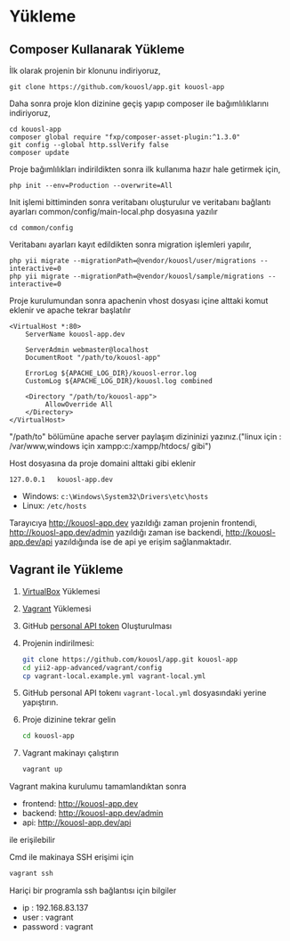 Yükleme
============

## Composer Kullanarak Yükleme

İlk olarak projenin bir klonunu indiriyoruz,
   ```
   git clone https://github.com/kouosl/app.git kouosl-app
   ```
Daha sonra proje klon dizinine geçiş yapıp composer ile bağımlılıklarını indiriyoruz,
   ```
   cd kouosl-app
   composer global require "fxp/composer-asset-plugin:^1.3.0"
   git config --global http.sslVerify false
   composer update
   ```
   
Proje bağımlılıkları indirildikten sonra ilk kullanıma hazır hale getirmek için,

   ```
   php init --env=Production --overwrite=All
   ```
   
Init işlemi bittiminden sonra veritabanı oluşturulur ve veritabanı bağlantı ayarları common/config/main-local.php dosyasına yazılır
   ```
   cd common/config
   ```
Veritabanı ayarları kayıt edildikten sonra migration işlemleri yapılır,

   ```
   php yii migrate --migrationPath=@vendor/kouosl/user/migrations --interactive=0
   php yii migrate --migrationPath=@vendor/kouosl/sample/migrations --interactive=0
   ```
   
Proje kurulumundan sonra apachenin vhost dosyası içine alttaki komut eklenir ve apache tekrar başlatılır
   ```
   <VirtualHost *:80>
       ServerName kouosl-app.dev
       
       ServerAdmin webmaster@localhost
       DocumentRoot "/path/to/kouosl-app"
       
       ErrorLog ${APACHE_LOG_DIR}/kouosl-error.log
       CustomLog ${APACHE_LOG_DIR}/kouosl.log combined	
       
       <Directory "/path/to/kouosl-app">
            AllowOverride All
       </Directory>
   </VirtualHost>
   ```
"/path/to" bölümüne apache server paylaşım dizininizi yazınız.("linux için : /var/www,windows için xampp:c:/xampp/htdocs/ gibi")

Host dosyasına da proje domaini alttaki gibi eklenir

```
127.0.0.1   kouosl-app.dev
```
   - Windows: `c:\Windows\System32\Drivers\etc\hosts`
   - Linux: `/etc/hosts`
   
Tarayıcıya http://kouosl-app.dev yazıldığı zaman projenin frontendi, http://kouosl-app.dev/admin yazıldığı zaman ise backendi,
http://kouosl-app.dev/api yazıldığında ise de api ye erişim sağlanmaktadır.

## Vagrant ile Yükleme

1. [VirtualBox](https://www.virtualbox.org/wiki/Downloads) Yüklemesi
2. [Vagrant](https://www.vagrantup.com/downloads.html) Yüklemesi
3. GitHub [personal API token](https://github.com/blog/1509-personal-api-tokens) Oluşturulması
3. Projenin indirilmesi:
   
   ```bash
   git clone https://github.com/kouosl/app.git kouosl-app
   cd yii2-app-advanced/vagrant/config
   cp vagrant-local.example.yml vagrant-local.yml
   ```
   
4.  GitHub personal API tokenı `vagrant-local.yml` dosyasındaki yerine yapıştırın.
5. Proje dizinine tekrar gelin

   ```bash
   cd kouosl-app
   ```

5. Vagrant makinayı çalıştırın

   ```bash
   vagrant up
   ```
   
   
Vagrant makina kurulumu tamamlandıktan sonra
* frontend: http://kouosl-app.dev
* backend: http://kouosl-app.dev/admin
* api: http://kouosl-app.dev/api

ile erişilebilir

Cmd ile makinaya SSH erişimi için
   ```bash
   vagrant ssh
   ```
   
Hariçi bir programla ssh bağlantısı için bilgiler
* ip : 192.168.83.137
* user : vagrant
* password : vagrant